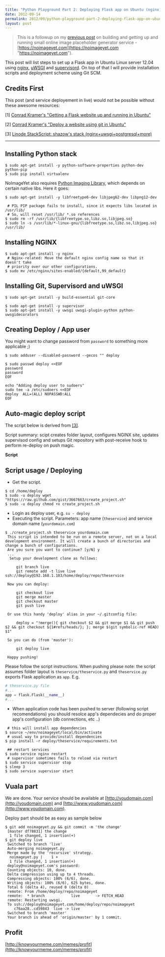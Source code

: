 ```yaml
---
title: "Python Playground Part 2: Deploying Flask app on Ubuntu (nginx, uwsgi, supervisor, git)"
date: 2012-09-14
permalink: 2012/09/python-playground-part-2-deploying-flask-app-on-ubuntu-nginx-uwsgi-supervisor-git
layout: post
---
```


> This is a followup on my [previous post](/2012/09/python-playground-part-1-noimageyet-com-placeholder-image-service-experience/ "previous post") on building and getting up and running small online image placeholder generator service - [https://noimageyet.com](https://noimageyet.com "https://noimageyet.com").

This post will list steps to set up a Flask app in Ubuntu Linux server 12.04 using [nginx](http://nginx.com/), [uWSGI](http://projects.unbit.it/uwsgi/) and [supervisord](http://supervisord.org/). On top of that I will provide installation scripts and deployment scheme using Git SCM.

## Credits First ##

This post (and service deployement in live) would not be possible without these awesome resources:

\[1\] [Conrad Kramer's "Getting a Flask website up and running in Ubuntu"][1]

\[2\] [Conrad Kramer's "Deploy a website using git in Ubuntu"][2] 

\[3\] [Linode StackScript: shazow's stack (nginx+uwsgi+postgresql+more)][3]

----------

## Installing Python stack ##

```console
$ sudo apt-get install -y python-software-properties python-dev python-pip
$ sudo pip install virtualenv
```

NoImageYet also requires [Python Imaging Library](http://www.pythonware.com/library/pil/handbook/index.htm "Python Imaging Library"), which depends on certain native libs. Here it goes:

```console 
$ sudo apt-get install -y libfreetype6-dev libjpeg62-dev libpng12-dev

 # PIL PIP package fails to install, since it expects libs located in /usr/lib/
 # So, will reset /usr/lib/ *.so references
$ sudo rm -rf /usr/lib/{libfreetype.so,libz.so,libjpeg.so}
$ sudo ln -s /usr/lib/*-linux-gnu/{libfreetype.so,libz.so,libjpeg.so} /usr/lib/
```

## Installing NGINX ##

```console
$ sudo apt-get install -y nginx
 # Nginx-related: Move the default nginx config name so that it doesn't take
 # priority over our other configurations.
$ sudo mv /etc/nginx/sites-enabled/{default,99_default}
```

## Installing Git, Supervisord and uWSGI ##

```console
$ sudo apt-get install -y build-essential git-core

$ sudo apt-get install -y supervisor
$ sudo apt-get install -y uwsgi uwsgi-plugin-python python-uwsgidecorators
```

## Creating Deploy / App user ##

You might want to change password from `password` to something more applicable ;)

```console
$ sudo adduser --disabled-password --gecos "" deploy

$ sudo passwd deploy <<EOF
password
password
EOF

echo "Adding deploy user to sudoers"
sudo tee -a /etc/sudoers <<EOF
deploy  ALL=(ALL) NOPASSWD:ALL
EOF
```

## Auto-magic deploy script ##

The script below is derived from [\[3\]][3].

Script summary: scipt creates folder layout, configures NGINX site, updates supervisod config and setups Git repository with post-receive hook to perform re-deploy on push magic.

**Script**
<script src="https://gist.github.com/3667663.js?file=create_project.sh"></script>

## Script usage / Deploying ##

* Get the script.

```console
$ cd /home/deploy
$ sudo -u deploy wget "https://raw.github.com/gist/3667663/create_project.sh"
$ sudo -u deploy chmod +x create_project.sh
```

* Login as deploy user, e.g. `su - deploy`
* Executing the script.
Parameters: app name (`theservice`) and service domain name (`yourdomain.com`)

```console
$ ./create_project.sh theservice yourdomain.com
 This script is intended to be run on a remote server, not on a local development environment. It will create a bunch of directories and change a bunch of configurations.
 Are you sure you want to continue? [y/N] y
 ...
  Setup your development clone as follows:
 
     git branch live
     git remote add -t live live ssh://deploy@192.168.1.103/home/deploy/repo/theservice
 
 Now you can deploy:
 
     git checkout live
     git merge master
     git checkout master
     git push live
 
 Or use this handy 'deploy' alias in your ~/.gitconfig file:
 
     deploy = "!merge(){ git checkout $2 && git merge $1 && git push $2 && git checkout ${1#refs/heads/}; }; merge $(git symbolic-ref HEAD) $1"
 
 So you can do (from 'master'):
 
     git deploy live
 
 Happy pushing!
```
Please follow the script instructions. When pushing please note: the script assumes folder layout is `theservice/theservice.py` and `theservice.py` exports Flask application as `app`. E.g.

```python
# theservice.py file 
#...
app = flask.Flask(__name__)
#...
```

* When application code has been pushed to server (following script recomendations) you should resolce app's dependecies and do proper app's configuration (db connections, etc ..)

```console
 # this will install app dependencies
$ source ~/env/noimageyet/local/bin/activate
 # usual way to provide/install dependencies
$ pip install -r deploy/theservice/requirements.txt

 ## restart services
$ sudo service nginx restart
 # supervisor sometimes fails to reload via restart 
$ sudo service supervisor stop
$ sleep 3
$ sudo service supervisor start
``` 

## Vuala part ##

We are done. Your service should be available at [http://youdomain.com](http://youdomain.com) and [http://www.youdomain.com](http://www.youdomain.com).

Deploy part should be as easy as sample below

```console
$ git add noimageyet.py && git commit -m 'the change'
 [master df78831] the change
  1 file changed, 1 insertion(+)
$ git deploy live
 Switched to branch 'live'
 Auto-merging noimageyet.py
 Merge made by the 'recursive' strategy.
  noimageyet.py |    1 +
  1 file changed, 1 insertion(+)
 deploy@noimageyet.com's password:
 Counting objects: 10, done.
 Delta compression using up to 4 threads.
 Compressing objects: 100% (6/6), done.
 Writing objects: 100% (6/6), 625 bytes, done.
 Total 6 (delta 4), reused 0 (delta 0)
 remote: From /home/deploy/repo/noimageyet
 remote:  * branch            live       -> FETCH_HEAD
 remote: Restarting uwsgi.
 To ssh://deploy@noimageyet.com/home/deploy/repo/noimageyet
    c76aa28..cd59843  live -> live
 Switched to branch 'master'
 Your branch is ahead of 'origin/master' by 1 commit.
```

## Profit ##

[http://knowyourmeme.com/memes/profit](http://knowyourmeme.com/memes/profit)

<!-- Link definition -->

[1]: <http://blog.kramerapps.com/post/22551999777/flask-uwsgi-nginx-ubuntu> "Getting a Flask website up and running in Ubuntu"
[2]: <http://blog.kramerapps.com/post/24447423014/deploy-website-git-ubuntu> "Deploy a website using git in Ubuntu" 
[3]: <http://www.linode.com/stackscripts/view/?StackScriptID=3249> "Linode StackScript: shazow's stack (nginx+uwsgi+postgresql+more)"

